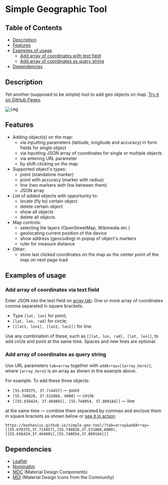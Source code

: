 # Simple Geographic Tool

## Table of Contents
* [Description](#description)
* [Features](#features)
* [Examples of usage](#examples-of-usage)
  * [Add array of coordinates with text field](#add-array-of-coordinates-via-text-field)
  * [Add array of coordinates as query string](#add-array-of-coordinates-as-query-string)
* [Dependencies](#dependencies)

## Description
Yet another (supposed to be simple) tool to add geo objects on map.
[Try it on GitHub Pages](https://bazhanius.github.io/simple-geo-tool/).

<kbd>![img](https://repository-images.githubusercontent.com/194441323/eeae9480-9408-11eb-89e2-4e639eac9282)</kbd>

## Features
- Adding object(s) on the map:
  - via inputting parameters (latitude, longitude and accuracy) in form fields for single object
  - via inputting JSON array of coordinates for single or multiple objects
  - via entering URL parameter
  - by shift-clicking on the map
- Supported object's types:
  - point (standalone marker)
  - point with accuracy (marker with radius)
  - line (two markers with line between them)
  - JSON array
- List of added objects with opportunity to:
  - locate (fly to) certain object
  - delete certain object
  - show  all objects
  - delete all objects
- Map controls:
  - selecting tile layers (OpenStreetMap, Wikimedia etc.)
  - geolocating current position of the device
  - show address (geocoding) in popup of object's markers
  - ruler for measure distance
- Other:
  - store last clicked coordinates on the map as the center point of the map 
  on next page load

## Examples of usage
### Add array of coordinates via text field
Enter JSON into the text field on [array tab](https://bazhanius.github.io/simple-geo-tool/?tab=array):
One or more array of coordinates comma separated in square brackets.
* Type `[lat, lon]` for point;
* `[lat, lon, rad]` for circle;
* `[[lat1, lon1], [lat2, lon2]]` for line.

Use any combination of these, such as `[[lat, lon, rad], [lat, lon]]`, to add circle and point at the same time.
Spaces and new lines are optional.

### Add array of coordinates as query string
Use URL parameters `tab=array` together with `addArray=[{array_here}]`, 
where `{array_here}` is an array as shown in the example above.

For example. To add these three objects:
* `[55.670375, 37.714457]` — point
* `[55.740828, 37.531868, 6000]` — circle
* `[[55.656424, 37.494801], [55.740054, 37.809184]]` — line

at the same time — combine them separated by commas and enclose them in square brackets as shown below or [see it in action](https://bazhanius.github.io/simple-geo-tool/?tab=array&addArray=[[55.670375,37.714457],[55.740828,37.531868,6000],[[55.656424,37.494801],[55.740054,37.809184]]]):
```
https://bazhanius.github.io/simple-geo-tool/?tab=array&addArray=[[55.670375,37.714457],[55.740828,37.531868,6000],[[55.656424,37.494801],[55.740054,37.809184]]]
```

## Dependencies
- [Leaflet](https://github.com/Leaflet/Leaflet)
- [Nominatim](https://github.com/openstreetmap/Nominatim)
- [MDC](https://github.com/material-components/material-components-web) (Material Design Components)
- [MDI](https://github.com/Templarian/MaterialDesign) (Material Design Icons from the Community)
